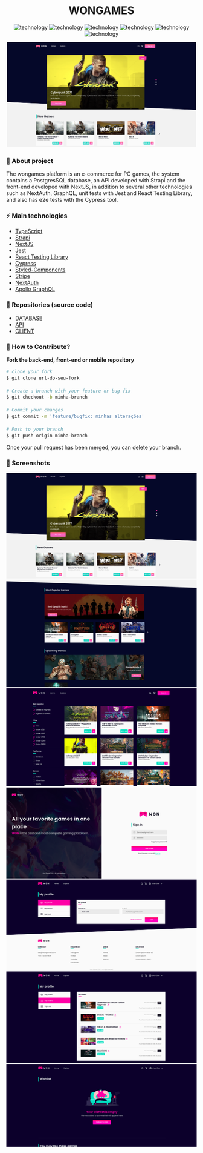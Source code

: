 <div align="center" style="margin-bottom: 20px;">
  <h1>WONGAMES</h1>
  <p align="center">
    <img alt="technology" src="https://img.shields.io/badge/TypeScript-007ACC?style=for-the-badge&logo=typescript&logoColor=white">
    <img alt="technology" src="https://img.shields.io/badge/next.js-000000?style=for-the-badge&logo=nextdotjs&logoColor=white">
    <img alt="technology" src="https://img.shields.io/badge/GraphQl-E10098?style=for-the-badge&logo=graphql&logoColor=white">
    <img alt="technology" src="https://img.shields.io/badge/strapi-2e7eea?style=for-the-badge&logo=strapi&logoColor=white">
    <img alt="technology" src="https://img.shields.io/badge/Jest-C21325?style=for-the-badge&logo=jest&logoColor=white">
    <img alt="technology" src="https://img.shields.io/badge/Cypress-17202C?style=for-the-badge&logo=cypress&logoColor=white">
  </p>

  

  

  <img alt="gobarber" src="./assets/screenshots/screenshot-01.png" width="500" heigth="auto"/>
</div>

### :barber: About project
The wongames platform is an e-commerce for PC games, the system contains a PostgresSQL database, an API developed with Strapi and the front-end developed with NextJS, in addition to several other technologies such as NextAuth, GraphQL, unit tests with Jest and React Testing Library, and also has e2e tests with the Cypress tool.


### :zap: Main technologies
- [TypeScript](https://www.typescriptlang.org/docs/)
- [Strapi](https://strapi.io/)
- [NextJS](https://nextjs.org/)
- [Jest](https://jestjs.io/pt-BR/docs/getting-started)
- [React Testing Library](https://testing-library.com/docs/react-testing-library/intro/)
- [Cypress](https://www.cypress.io/)
- [Styled-Components](https://styled-components.com/)
- [Stripe](https://stripe.com/)
- [NextAuth](https://next-auth.js.org/)
- [Apollo GraphQL](https://www.apollographql.com/)

### :rocket: Repositories (source code)
- [DATABASE](https://github.com/jefferson1104/wonGames-database)
- [API](https://github.com/jefferson1104/wonGames-api)
- [CLIENT](https://github.com/jefferson1104/wonGames-client)


### :thinking: How to Contribute?

**Fork the back-end, front-end or mobile repository**

```bash
# clone your fork
$ git clone url-do-seu-fork

# Create a branch with your feature or bug fix
$ git checkout -b minha-branch

# Commit your changes
$ git commit -m 'feature/bugfix: minhas alterações'

# Push to your branch
$ git push origin minha-branch
```

Once your pull request has been merged, you can delete your branch.

### 🎨 Screenshots
<p align="center">
  <img src="./assets/screenshots/screenshot-01.png">
  <img src="./assets/screenshots/screenshot-02.png">
  <img src="./assets/screenshots/screenshot-03.png">
  <img src="./assets/screenshots/screenshot-04.png">
  <img src="./assets/screenshots/screenshot-05.png">
  <img src="./assets/screenshots/screenshot-06.png">
  <img src="./assets/screenshots/screenshot-07.png">
</p>